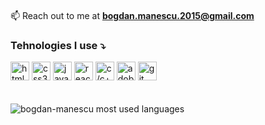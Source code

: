 <img
            src="https://capsule-render.vercel.app/api?type=waving&color=0:8E2DE2,100:4A00E0&height=250&section=header&text=Hi%20there%20👋,%20I'm%20Bogdan!&desc=Here's%20my%20profile%20⤵️&fontSize=32&animation=fadeIn&fontAlignY=30&descsize=18.72&descAlignY=50&fontColor=fff"
            alt=""
        />
        <p>📫 Reach out to me at **bogdan.manescu.2015@gmail.com**</p>
        <h3>Tehnologies I use ⤵️</h3>
        <a
            href="https://developer.mozilla.org/en-US/docs/Glossary/HTML5"
            target="_blank"
            rel="noopener noreferrer"
            ><img
                src="https://camo.githubusercontent.com/72e5df59529a42423d671ba4c02bfb327d917517bfff18595c5e5dc17a5abece/68747470733a2f2f6564656e742e6769746875622e696f2f537570657254696e7949636f6e732f696d616765732f7376672f68746d6c352e737667"
                alt="html5"
                width="30px"
                height="30px"
        /></a>
        <a
            href="https://developer.mozilla.org/en-US/docs/Web/CSS"
            target="_blank"
            rel="noopener noreferrer"
            ><img
                src="https://camo.githubusercontent.com/b788527f604d8e727fcc90d721984125bced85c8a1c9f8da69c6c4a3e51df3c5/68747470733a2f2f6564656e742e6769746875622e696f2f537570657254696e7949636f6e732f696d616765732f7376672f637373332e737667"
                alt="css3"
                width="30px"
                height="30px"
        /></a>
        <a href="https://www.javascript.com/" target="_blank" rel="noopener noreferrer"
            ><img
                src="https://camo.githubusercontent.com/9496882abd182958bcea4238ab44f7eb8928d7a4144c150f18f6c55ceb9b4490/68747470733a2f2f6564656e742e6769746875622e696f2f537570657254696e7949636f6e732f696d616765732f7376672f6a6176617363726970742e737667"
                alt="javascript"
                width="30px"
                height="30px"
        /></a>
        <a href="https://reactjs.org/" target="_blank" rel="noopener noreferrer"
            ><img
                src="https://camo.githubusercontent.com/98ce3f27aec475c03ad0441a7d4092f6b956814c7adc7f0049689dccedb82f1d/68747470733a2f2f6564656e742e6769746875622e696f2f537570657254696e7949636f6e732f696d616765732f7376672f72656163742e737667"
                alt="react"
                width="30px"
                height="30px"
        /></a>
        <a href="https://cplusplus.com/" target="_blank" rel="noopener noreferrer"
            ><img
                src="https://camo.githubusercontent.com/1141fa873ae7371cd6b723fef0cd57ca14923123983844571416854b7f5e8fb6/68747470733a2f2f6564656e742e6769746875622e696f2f537570657254696e7949636f6e732f696d616765732f7376672f63706c7573706c75732e737667"
                alt="c/c++"
                width="30px"
                height="30px"
        /></a>
        <a
            href="https://www.adobe.com/products/photoshop.html"
            target="_blank"
            rel="noopener noreferrer"
            ><img
                src="https://camo.githubusercontent.com/266382312222509d3ee960dae2bc240f90b99fe7d0824ff15ed3a9e583b283a7/68747470733a2f2f6564656e742e6769746875622e696f2f537570657254696e7949636f6e732f696d616765732f7376672f61646f62652e737667"
                alt="adobe photoshop"
                width="30px"
                height="30px"
        /></a>
        <a href="https://git-scm.com/" target="_blank" rel="noopener noreferrer"
            ><img
                src="https://camo.githubusercontent.com/a7628672dbfd8720309680580dbfe8aff1d12a1bb2397b5c36cd10a56e08adf7/68747470733a2f2f6564656e742e6769746875622e696f2f537570657254696e7949636f6e732f696d616765732f7376672f6769742e737667"
                alt="git"
                width="30px"
                height="30px"
        /></a>
        <div>
            <br />
            <br />
            <img
                src="https://github-readme-stats.vercel.app/api/top-langs/?username=bogdan-manescu&layout=compact"
                alt="bogdan-manescu most used languages"
            />
        </div>
